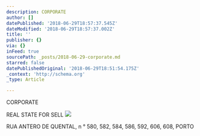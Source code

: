 ```yaml
---
description: CORPORATE
author: []
datePublished: '2018-06-29T18:57:37.545Z'
dateModified: '2018-06-29T18:57:37.002Z'
title: ''
publisher: {}
via: {}
inFeed: true
sourcePath: _posts/2018-06-29-corporate.md
starred: false
datePublishedOriginal: '2018-06-29T18:51:54.175Z'
_context: 'http://schema.org'
_type: Article

---
```

CORPORATE

REAL STATE FOR SELL
![](https://the-grid-user-content.s3-us-west-2.amazonaws.com/054d126c-714e-4b9c-8774-862b3a548222.jpg)

RUA ANTERO DE QUENTAL, n ° 580, 582, 584, 586, 592, 606, 608, PORTO